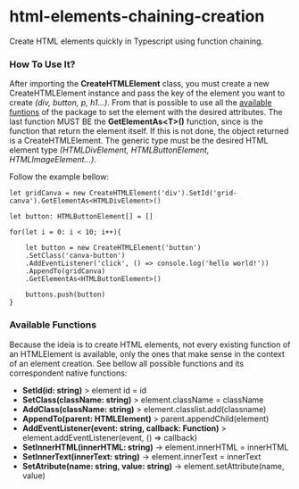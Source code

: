 # html-elements-chaining-creation

Create HTML elements quickly in Typescript using function chaining.

### How To Use It?

After importing the **CreateHTMLElement** class, you must create a new CreateHTMLElement instance and pass the key of the element you want to create *(div, button, p, h1...)*. From that is possible to use all the [available funtions](#available-functions) of the package to set the element with the desired attributes. The last function MUST BE the **GetElementAs<T<T>>()** function, since is the function that return the element itself. If this is not done, the object returned is a CreateHTMLElement. The generic type <T> must be the desired HTML element type *(HTMLDivElement, HTMLButtonElement, HTMLImageElement...)*.

Follow the example bellow:
```
let gridCanva = new CreateHTMLElement('div').SetId('grid-canva').GetElementAs<HTMLDivElement>()

let button: HTMLButtonElement[] = []

for(let i = 0: i < 10; i++){

	let button = new CreateHTMLElement('button')
	.SetClass('canva-button')
	.AddEventListener('click', () => console.log('hello world!'))
	.AppendTo(gridCanva)
	.GetElementAs<HTMLButtonElement>()

	buttons.push(button)
}

```

### Available Functions

Because the ideia is to create HTML elements, not every existing function of an HTMLElement is available, only the ones that make sense in the context of an element creation. See bellow all possible functions and its correspondent native functions:

- **SetId(id: string)** > element id = id
- **SetClass(className: string)** > element.className = className
- **AddClass(className: string)** > element.classlist.add(classname)
- **AppendTo(parent: HTMLElement)** > parent.appendChild(element)
- **AddEventListener(event: string, callback: Function)** > element.addEventListener(event, () => callback)
- **SetInnerHTML(innerHTML: string)** -> element.innerHTML = innerHTML
- **SetInnerText(innerText: string)** -> element.innerText = innerText
- **SetAtribute(name: string, value: string)** -> element.setAttribute(name, value)